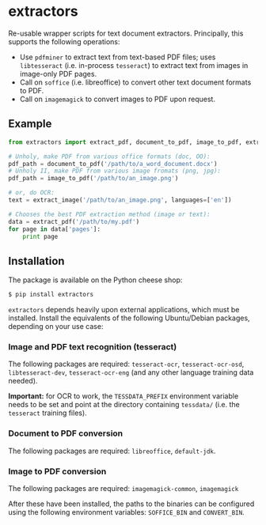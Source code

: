 # extractors

Re-usable wrapper scripts for text document extractors. Principally, this supports the following operations:

* Use ``pdfminer`` to extract text from text-based PDF files; uses ``libtesseract`` (i.e. in-process ``tesseract``) to extract text from images in image-only PDF pages.
* Call on ``soffice`` (i.e. libreoffice) to convert other text document formats to PDF.
* Call on ``imagemagick`` to convert images to PDF upon request.


## Example

```python
from extractors import extract_pdf, document_to_pdf, image_to_pdf, extract_image

# Unholy, make PDF from various office formats (doc, OO):
pdf_path = document_to_pdf('/path/to/a_word_document.docx')
# Unholy II, make PDF from various image fromats (png, jpg):
pdf_path = image_to_pdf('/path/to/an_image.png')

# or, do OCR:
text = extract_image('/path/to/an_image.png', languages=['en'])

# Chooses the best PDF extraction method (image or text):
data = extract_pdf('/path/to/my.pdf')
for page in data['pages']:
    print page

```

## Installation

The package is available on the Python cheese shop:

```bash
$ pip install extractors
```

``extractors`` depends heavily upon external applications, which must be installed. Install the equivalents of the following Ubuntu/Debian packages, depending on your use case:

### Image and PDF text recognition (tesseract)

The following packages are required: ``tesseract-ocr``, ``tesseract-ocr-osd``, ``libtesseract-dev``,
``tesseract-ocr-eng`` (and any other language training data needed).

**Important:** for OCR to work, the ``TESSDATA_PREFIX`` environment variable needs to be set and point at the directory containing ``tessdata/`` (i.e. the ``tesseract`` training files).

### Document to PDF conversion

The following packages are required: ``libreoffice``, ``default-jdk``.

### Image to PDF conversion

The following packages are required: ``imagemagick-common``, ``imagemagick``

After these have been installed, the paths to the binaries can be configured using the following environment variables: ``SOFFICE_BIN`` and ``CONVERT_BIN``.
